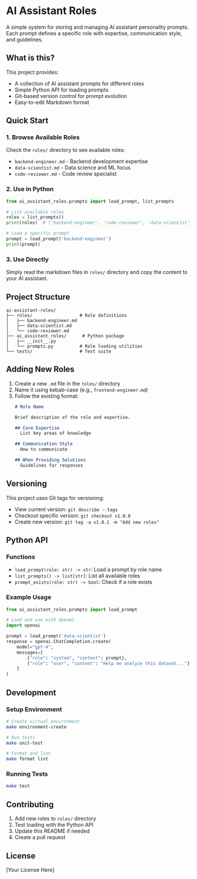 # AI Assistant Roles

A simple system for storing and managing AI assistant personality prompts. Each prompt defines a specific role with expertise, communication style, and guidelines.

## What is this?

This project provides:
- A collection of AI assistant prompts for different roles
- Simple Python API for loading prompts
- Git-based version control for prompt evolution
- Easy-to-edit Markdown format

## Quick Start

### 1. Browse Available Roles

Check the `roles/` directory to see available roles:
- `backend-engineer.md` - Backend development expertise
- `data-scientist.md` - Data science and ML focus
- `code-reviewer.md` - Code review specialist

### 2. Use in Python

```python
from ai_assistant_roles.prompts import load_prompt, list_prompts

# List available roles
roles = list_prompts()
print(roles)  # ['backend-engineer', 'code-reviewer', 'data-scientist']

# Load a specific prompt
prompt = load_prompt('backend-engineer')
print(prompt)
```

### 3. Use Directly

Simply read the markdown files in `roles/` directory and copy the content to your AI assistant.

## Project Structure

```
ai-assistant-roles/
├── roles/                  # Role definitions
│   ├── backend-engineer.md
│   ├── data-scientist.md
│   └── code-reviewer.md
├── ai_assistant_roles/      # Python package
│   ├── __init__.py
│   └── prompts.py          # Role loading utilities
└── tests/                  # Test suite
```

## Adding New Roles

1. Create a new `.md` file in the `roles/` directory
2. Name it using kebab-case (e.g., `frontend-engineer.md`)
3. Follow the existing format:
   ```markdown
   # Role Name
   
   Brief description of the role and expertise.
   
   ## Core Expertise
   - List key areas of knowledge
   
   ## Communication Style
   - How to communicate
   
   ## When Providing Solutions
   - Guidelines for responses
   ```

## Versioning

This project uses Git tags for versioning:
- View current version: `git describe --tags`
- Checkout specific version: `git checkout v1.0.0`
- Create new version: `git tag -a v1.0.1 -m "Add new roles"`

## Python API

### Functions

- `load_prompt(role: str) -> str`: Load a prompt by role name
- `list_prompts() -> list[str]`: List all available roles
- `prompt_exists(role: str) -> bool`: Check if a role exists

### Example Usage

```python
from ai_assistant_roles.prompts import load_prompt

# Load and use with OpenAI
import openai

prompt = load_prompt('data-scientist')
response = openai.ChatCompletion.create(
    model="gpt-4",
    messages=[
        {"role": "system", "content": prompt},
        {"role": "user", "content": "Help me analyze this dataset..."}
    ]
)
```

## Development

### Setup Environment

```bash
# Create virtual environment
make environment-create

# Run tests
make unit-test

# Format and lint
make format lint
```

### Running Tests

```bash
make test
```

## Contributing

1. Add new roles to `roles/` directory
2. Test loading with the Python API
3. Update this README if needed
4. Create a pull request

## License

[Your License Here]
